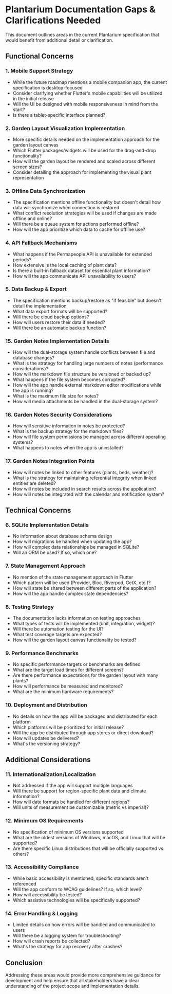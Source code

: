 # Plantarium Documentation Gaps & Clarifications Needed

This document outlines areas in the current Plantarium specification that would benefit from additional detail or clarification.

## Functional Concerns

### 1. Mobile Support Strategy
- While the future roadmap mentions a mobile companion app, the current specification is desktop-focused
- Consider clarifying whether Flutter's mobile capabilities will be utilized in the initial release
- Will the UI be designed with mobile responsiveness in mind from the start?
- Is there a tablet-specific interface planned?

### 2. Garden Layout Visualization Implementation
- More specific details needed on the implementation approach for the garden layout canvas
- Which Flutter packages/widgets will be used for the drag-and-drop functionality?
- How will the garden layout be rendered and scaled across different screen sizes?
- Consider detailing the approach for implementing the visual plant representation

### 3. Offline Data Synchronization
- The specification mentions offline functionality but doesn't detail how data will synchronize when connection is restored
- What conflict resolution strategies will be used if changes are made offline and online?
- Will there be a queue system for actions performed offline?
- How will the app prioritize which data to cache for offline use?

### 4. API Fallback Mechanisms
- What happens if the Permapeople API is unavailable for extended periods?
- How extensive is the local caching of plant data?
- Is there a built-in fallback dataset for essential plant information?
- How will the app communicate API unavailability to users?

### 5. Data Backup & Export
- The specification mentions backup/restore as "if feasible" but doesn't detail the implementation
- What data export formats will be supported?
- Will there be cloud backup options?
- How will users restore their data if needed?
- Will there be an automatic backup function?

### 15. Garden Notes Implementation Details
- How will the dual-storage system handle conflicts between file and database changes?
- What is the strategy for handling large numbers of notes (performance considerations)?
- How will the markdown file structure be versioned or backed up?
- What happens if the file system becomes corrupted?
- How will the app handle external markdown editor modifications while the app is running?
- What is the maximum file size for notes?
- How will media attachments be handled in the dual-storage system?

### 16. Garden Notes Security Considerations
- How will sensitive information in notes be protected?
- What is the backup strategy for the markdown files?
- How will file system permissions be managed across different operating systems?
- What happens to notes when the app is uninstalled?

### 17. Garden Notes Integration Points
- How will notes be linked to other features (plants, beds, weather)?
- What is the strategy for maintaining referential integrity when linked entities are deleted?
- How will notes be included in search results across the application?
- How will notes be integrated with the calendar and notification system?

## Technical Concerns

### 6. SQLite Implementation Details
- No information about database schema design
- How will migrations be handled when updating the app?
- How will complex data relationships be managed in SQLite?
- Will an ORM be used? If so, which one?

### 7. State Management Approach
- No mention of the state management approach in Flutter
- Which pattern will be used (Provider, Bloc, Riverpod, GetX, etc.)?
- How will state be shared between different parts of the application?
- How will the app handle complex state dependencies?

### 8. Testing Strategy
- The documentation lacks information on testing approaches
- What types of tests will be implemented (unit, integration, widget)?
- Will there be automation testing for the UI?
- What test coverage targets are expected?
- How will the garden layout canvas functionality be tested?

### 9. Performance Benchmarks
- No specific performance targets or benchmarks are defined
- What are the target load times for different screens?
- Are there performance expectations for the garden layout with many plants?
- How will performance be measured and monitored?
- What are the minimum hardware requirements?

### 10. Deployment and Distribution
- No details on how the app will be packaged and distributed for each platform
- Which platforms will be prioritized for initial release?
- Will the app be distributed through app stores or direct download?
- How will updates be delivered?
- What's the versioning strategy?

## Additional Considerations

### 11. Internationalization/Localization
- Not addressed if the app will support multiple languages
- Will there be support for region-specific plant data and climate information?
- How will date formats be handled for different regions?
- Will units of measurement be customizable (metric vs imperial)?

### 12. Minimum OS Requirements
- No specification of minimum OS versions supported
- What are the oldest versions of Windows, macOS, and Linux that will be supported?
- Are there specific Linux distributions that will be officially supported vs. others?

### 13. Accessibility Compliance
- While basic accessibility is mentioned, specific standards aren't referenced
- Will the app conform to WCAG guidelines? If so, which level?
- How will accessibility be tested?
- Which assistive technologies will be specifically supported?

### 14. Error Handling & Logging
- Limited details on how errors will be handled and communicated to users
- Will there be a logging system for troubleshooting?
- How will crash reports be collected?
- What's the strategy for app recovery after crashes?

## Conclusion

Addressing these areas would provide more comprehensive guidance for development and help ensure that all stakeholders have a clear understanding of the project scope and implementation details. 